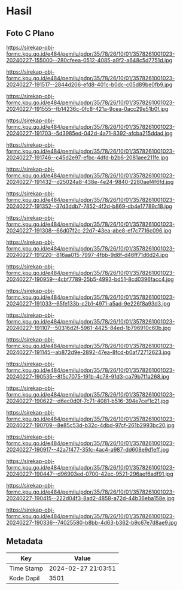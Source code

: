 # Hasil

## Foto C Plano

https://sirekap-obj-formc.kpu.go.id/e484/pemilu/pdpr/35/78/26/10/01/3578261001023-20240227-155000--280cfeea-0512-4085-a9f2-a648c5d7751d.jpg

https://sirekap-obj-formc.kpu.go.id/e484/pemilu/pdpr/35/78/26/10/01/3578261001023-20240227-191517--2844d206-efd8-401c-b0dc-c05d89be0fb9.jpg

https://sirekap-obj-formc.kpu.go.id/e484/pemilu/pdpr/35/78/26/10/01/3578261001023-20240227-191555--fb14236c-0fc8-421a-9cea-0acc29e51b0f.jpg

https://sirekap-obj-formc.kpu.go.id/e484/pemilu/pdpr/35/78/26/10/01/3578261001023-20240227-191703--5d3985ed-042d-4a71-8392-afcba215ddad.jpg

https://sirekap-obj-formc.kpu.go.id/e484/pemilu/pdpr/35/78/26/10/01/3578261001023-20240227-191746--c45d2e97-efbc-4dfd-b2b6-2081aee211fe.jpg

https://sirekap-obj-formc.kpu.go.id/e484/pemilu/pdpr/35/78/26/10/01/3578261001023-20240227-191432--d25024a8-438e-4e24-9840-2280aef4f6fd.jpg

https://sirekap-obj-formc.kpu.go.id/e484/pemilu/pdpr/35/78/26/10/01/3578261001023-20240227-191352--37d3ddb7-7852-4f2d-b869-db4e17789c18.jpg

https://sirekap-obj-formc.kpu.go.id/e484/pemilu/pdpr/35/78/26/10/01/3578261001023-20240227-191308--66d07f2c-22d7-43ea-abe8-ef7c7716c096.jpg

https://sirekap-obj-formc.kpu.go.id/e484/pemilu/pdpr/35/78/26/10/01/3578261001023-20240227-191220--816aa015-7997-4fbb-9d8f-d46ff71d6d24.jpg

https://sirekap-obj-formc.kpu.go.id/e484/pemilu/pdpr/35/78/26/10/01/3578261001023-20240227-190959--4cbf7789-25b5-4993-bd51-8cd0396facc4.jpg

https://sirekap-obj-formc.kpu.go.id/e484/pemilu/pdpr/35/78/26/10/01/3578261001023-20240227-191033--65fe133b-c2b1-4971-a5ad-9e226f8a93d3.jpg

https://sirekap-obj-formc.kpu.go.id/e484/pemilu/pdpr/35/78/26/10/01/3578261001023-20240227-191107--50316d2f-5961-4425-84ed-1b796910c60b.jpg

https://sirekap-obj-formc.kpu.go.id/e484/pemilu/pdpr/35/78/26/10/01/3578261001023-20240227-191145--ab872d9e-2892-47ea-8fcd-b0af72712623.jpg

https://sirekap-obj-formc.kpu.go.id/e484/pemilu/pdpr/35/78/26/10/01/3578261001023-20240227-190535--8f5c7075-191b-4c78-91d3-ca79b7f1a268.jpg

https://sirekap-obj-formc.kpu.go.id/e484/pemilu/pdpr/35/78/26/10/01/3578261001023-20240227-190622--d6ec0d0f-7c71-4081-b516-394e7cef1c21.jpg

https://sirekap-obj-formc.kpu.go.id/e484/pemilu/pdpr/35/78/26/10/01/3578261001023-20240227-190709--8e85c53d-b32c-4dbd-97cf-261b2993bc20.jpg

https://sirekap-obj-formc.kpu.go.id/e484/pemilu/pdpr/35/78/26/10/01/3578261001023-20240227-190917--42a7f477-35fc-4ac4-a987-dd608e9d1eff.jpg

https://sirekap-obj-formc.kpu.go.id/e484/pemilu/pdpr/35/78/26/10/01/3578261001023-20240227-190447--d96903ed-0700-42ec-9521-296aef6adf91.jpg

https://sirekap-obj-formc.kpu.go.id/e484/pemilu/pdpr/35/78/26/10/01/3578261001023-20240227-190415--222d04f3-8ad2-4858-a72d-44b36eba158e.jpg

https://sirekap-obj-formc.kpu.go.id/e484/pemilu/pdpr/35/78/26/10/01/3578261001023-20240227-190336--74025580-b8bb-4d63-b362-b9c67e7d8ae9.jpg


## Metadata

| Key        | Value               |
| ---------- | ------------------- |
| Time Stamp | 2024-02-27 21:03:51 |
| Kode Dapil | 3501                |



